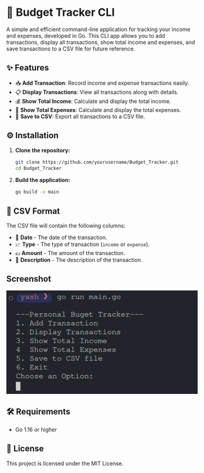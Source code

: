 # 💸 Budget Tracker CLI

A simple and efficient command-line application for tracking your income and expenses, developed in Go. This CLI app allows you to add transactions, display all transactions, show total income and expenses, and save transactions to a CSV file for future reference.

## ✨ Features

- 📥 **Add Transaction**: Record income and expense transactions easily.
- 📋 **Display Transactions**: View all transactions along with details.
- 💰 **Show Total Income**: Calculate and display the total income.
- 🧾 **Show Total Expenses**: Calculate and display the total expenses.
- 💾 **Save to CSV**: Export all transactions to a CSV file.

## ⚙️ Installation

1. **Clone the repository:**
   ```bash
   git clone https://github.com/yourusername/Budget_Tracker.git
   cd Budget_Tracker
   ```

2. **Build the application:**
   ```bash
   go build -o main
   ```

## 📄 CSV Format

The CSV file will contain the following columns:
- 📅 **Date** - The date of the transaction.
- 📈 **Type** - The type of transaction (`income` or `expense`).
- 💵 **Amount** - The amount of the transaction.
- 📝 **Description** - The description of the transaction.


## Screenshot

![App Screenshot](https://github.com/YashSaini99/Buget_Tracker/blob/main/CLI.png)

## 🛠 Requirements

- Go 1.16 or higher

## 📜 License

This project is licensed under the MIT License.
